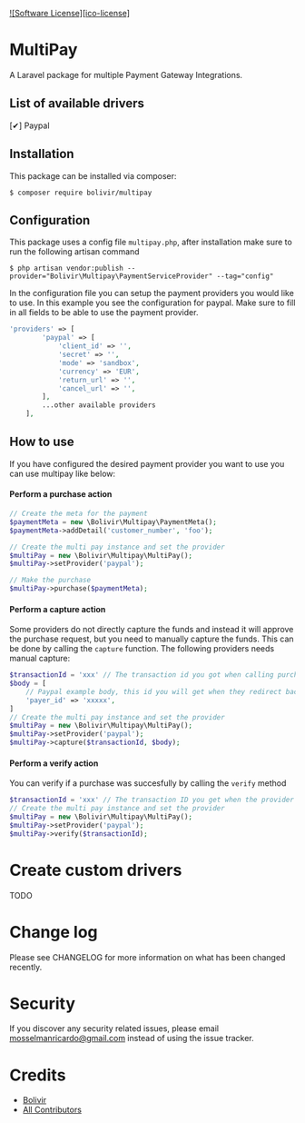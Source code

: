 [![Software License][ico-license]](LICENSE.md)

# MultiPay  
A Laravel package for multiple Payment Gateway Integrations.

## List of available drivers 
[✔] Paypal

## Installation
This package can be installed via composer:
```console
$ composer require bolivir/multipay
```
## Configuration
This package uses a config file `multipay.php`, after installation make sure to run the following artisan command
```console
$ php artisan vendor:publish --provider="Bolivir\Multipay\PaymentServiceProvider" --tag="config"
```
In the configuration file you can setup the payment providers you would like to use. In this example you see the configuration for paypal.
Make sure to fill in all fields to be able to use the payment provider.
```php
'providers' => [
        'paypal' => [
            'client_id' => '',
            'secret' => '',
            'mode' => 'sandbox',
            'currency' => 'EUR',
            'return_url' => '',
            'cancel_url' => '',
        ],
        ...other available providers
    ],
```

## How to use
If you have configured the desired payment provider you want to use you can use multipay like below:


#### Perform a purchase action
```php
// Create the meta for the payment
$paymentMeta = new \Bolivir\Multipay\PaymentMeta();
$paymentMeta->addDetail('customer_number', 'foo');

// Create the multi pay instance and set the provider
$multiPay = new \Bolivir\Multipay\MultiPay();
$multiPay->setProvider('paypal');

// Make the purchase
$multiPay->purchase($paymentMeta);
```

#### Perform a capture action
Some providers do not directly capture the funds and instead it will approve the purchase request, but you need to manually capture the funds.
This can be done by calling the `capture` function. The following providers needs manual capture:
```php
$transactionId = 'xxx' // The transaction id you got when calling purchase
$body = [
    // Paypal example body, this id you will get when they redirect back to the callback url
    'payer_id' => 'xxxxx',
]
// Create the multi pay instance and set the provider
$multiPay = new \Bolivir\Multipay\MultiPay();
$multiPay->setProvider('paypal');
$multiPay->capture($transactionId, $body);
```

#### Perform a verify action
You can verify if a purchase was succesfully by calling the `verify` method
```php
$transactionId = 'xxx' // The transaction ID you get when the provider calls your callback URL.
// Create the multi pay instance and set the provider
$multiPay = new \Bolivir\Multipay\MultiPay();
$multiPay->setProvider('paypal');
$multiPay->verify($transactionId);
```

# Create custom drivers
TODO

# Change log
Please see CHANGELOG for more information on what has been changed recently.

# Security
If you discover any security related issues, please email mosselmanricardo@gmail.com instead of using the issue tracker.

# Credits
- [Bolivir](https://github.com/bolivir)
- [All Contributors](https://github.com/bolivir/multipay/graphs/contributors)
